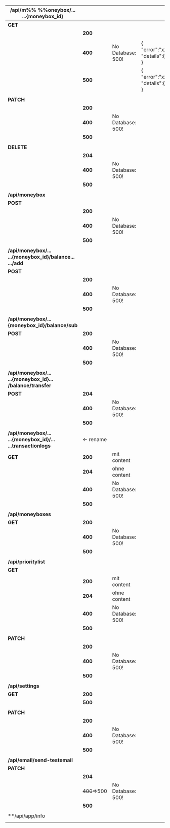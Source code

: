 
| /api/m%%  %%oneybox/...<br>...{moneybox_id}                         |              |                   |                                    |     |
| ------------------------------------------------------------------- | ------------ | ----------------- | ---------------------------------- | --- |
| **GET**                                                             |              |                   |                                    |     |
|                                                                     | **200**      |                   |                                    |     |
|                                                                     |              |                   |                                    |     |
|                                                                     | **400**      | No Database: 500! | { "error":"xxx"' "details":{}<br>} |     |
|                                                                     | **500**      |                   | { "error":"xxx"' "details":{}<br>} |     |
|                                                                     |              |                   |                                    |     |
| **PATCH**                                                           |              |                   |                                    |     |
|                                                                     | **200**      |                   |                                    |     |
|                                                                     | **400**      | No Database: 500! |                                    |     |
|                                                                     | **500**      |                   |                                    |     |
|                                                                     |              |                   |                                    |     |
| **DELETE**                                                          |              |                   |                                    |     |
|                                                                     | **204**      |                   |                                    |     |
|                                                                     | **400**      | No Database: 500! |                                    |     |
|                                                                     | **500**      |                   |                                    |     |
|                                                                     |              |                   |                                    |     |
| **/api/moneybox**                                                   |              |                   |                                    |     |
| **POST**                                                            |              |                   |                                    |     |
|                                                                     | **200**      |                   |                                    |     |
|                                                                     | **400**      | No Database: 500! |                                    |     |
|                                                                     | **500**      |                   |                                    |     |
|                                                                     |              |                   |                                    |     |
| **/api/moneybox/...<br>...{moneybox_id}/balance...<br>.../add**     |              |                   |                                    |     |
| **POST**                                                            |              |                   |                                    |     |
|                                                                     | **200**      |                   |                                    |     |
|                                                                     | **400**      | No Database: 500! |                                    |     |
|                                                                     | **500**      |                   |                                    |     |
|                                                                     |              |                   |                                    |     |
| **/api/moneybox/...<br>{moneybox_id}/balance/sub**                  |              |                   |                                    |     |
| **POST**                                                            | **200**      |                   |                                    |     |
|                                                                     | **400**      | No Database: 500! |                                    |     |
|                                                                     | **500**      |                   |                                    |     |
|                                                                     |              |                   |                                    |     |
| **/api/moneybox/...<br>...{moneybox_id}...<br>/balance/transfer**   |              |                   |                                    |     |
| **POST**                                                            | **204**      |                   |                                    |     |
|                                                                     | **400**      | No Database: 500! |                                    |     |
|                                                                     | **500**      |                   |                                    |     |
|                                                                     |              |                   |                                    |     |
| **/api/moneybox/...<br>...{moneybox_id}/...<br>...transactionlogs** | <- rename    |                   |                                    |     |
| **GET**                                                             | **200**      | mit content       |                                    |     |
|                                                                     | **204**      | ohne content      |                                    |     |
|                                                                     | **400**      | No Database: 500! |                                    |     |
|                                                                     | **500**      |                   |                                    |     |
|                                                                     |              |                   |                                    |     |
| **/api/moneyboxes**                                                 |              |                   |                                    |     |
| **GET**                                                             | **200**      |                   |                                    |     |
|                                                                     | **400**      | No Database: 500! |                                    |     |
|                                                                     | **500**      |                   |                                    |     |
|                                                                     |              |                   |                                    |     |
| **/api/prioritylist**                                               |              |                   |                                    |     |
| **GET**                                                             |              |                   |                                    |     |
|                                                                     | **200**      | mit content       |                                    |     |
|                                                                     | **204**      | ohne content      |                                    |     |
|                                                                     | **400**      | No Database: 500! |                                    |     |
|                                                                     | **500**      |                   |                                    |     |
|                                                                     |              |                   |                                    |     |
| **PATCH**                                                           |              |                   |                                    |     |
|                                                                     | **200**      |                   |                                    |     |
|                                                                     | **400**      | No Database: 500! |                                    |     |
|                                                                     | **500**      |                   |                                    |     |
|                                                                     |              |                   |                                    |     |
| **/api/settings**                                                   |              |                   |                                    |     |
| **GET**                                                             | **200**      |                   |                                    |     |
|                                                                     | **500**      |                   |                                    |     |
|                                                                     |              |                   |                                    |     |
| **PATCH**                                                           |              |                   |                                    |     |
|                                                                     | **200**      |                   |                                    |     |
|                                                                     | **400**      | No Database: 500! |                                    |     |
|                                                                     | **500**      |                   |                                    |     |
|                                                                     |              |                   |                                    |     |
| **/api/email/send-testemail**                                       |              |                   |                                    |     |
| **PATCH**                                                           |              |                   |                                    |     |
|                                                                     | **204**      |                   |                                    |     |
|                                                                     | ~~400~~=>500 | No Database: 500! |                                    |     |
|                                                                     | **500**      |                   |                                    |     |
|                                                                     |              |                   |                                    |     |
| **/api/app/info                                                     |              |                   |                                    |     |
|                                                                     |              |                   |                                    |     |



